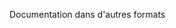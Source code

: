 <Token xmlns:xlink="http://www.w3.org/1999/xlink">Documentation dans d'autres formats</Token>

<!--HONumber=May16_HO1-->


